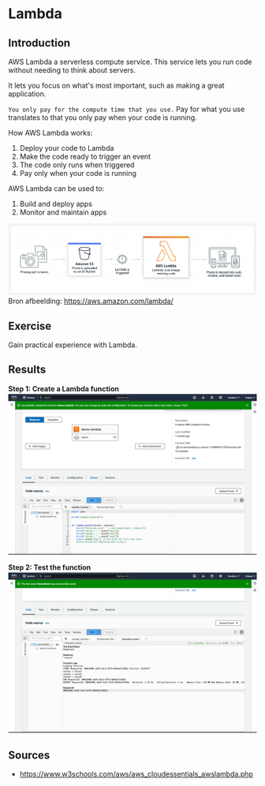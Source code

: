 # Lambda
## Introduction
AWS Lambda a serverless compute service.
This service lets you run code without needing to think about servers.

It lets you focus on what's most important, such as making a great application.

`You only pay for the compute time that you use.` Pay for what you use translates to that you only pay when your code is running.

How AWS Lambda works:
1. Deploy your code to Lambda
2. Make the code ready to trigger an event
3. The code only runs when triggered
4. Pay only when your code is running

AWS Lambda can be used to:

1. Build and deploy apps
2. Monitor and maintain apps

![Alt text](image.png)
Bron afbeelding: https://aws.amazon.com/lambda/ 

## Exercise
Gain practical experience with Lambda.

## Results
**Step 1: Create a Lambda function**
![PrnScr](/00_includes/04_AWS3/9_Lambda_function.png
)

**Step 2: Test the function**
![PrnScr](/00_includes/04_AWS3/10_Test_function.png)

## Sources
- https://www.w3schools.com/aws/aws_cloudessentials_awslambda.php
